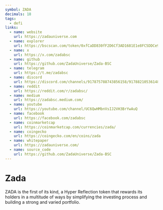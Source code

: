 ```yaml
---
symbol: ZADA
decimals: 18
tags:
  - defi
links:
  - name: website
    url: https://zadauniverse.com
  - name: explorer
    url: https://bscscan.com/token/0xfCaDD830fF2D6Cf3AD1681E1e8FC5DDCe9d59E74
  - name: x
    url: https://x.com/zadabsc
  - name: github
    url: https://github.com/ZadaUniverse/Zada-BSC
  - name: telegram
    url: https://t.me/zadabsc
  - name: discord
    url: https://discord.com/channels/917875788743856158/917882105361489971
  - name: reddit
    url: https://reddit.com/r/zadabsc/
  - name: medium
    url: https://zadabsc.medium.com/
  - name: youtube
    url: https://youtube.com/channel/UC6QwHMbnVsIJ2VH3BrYwAuQ
  - name: facebook
    url: https://facebook.com/zadabsc
  - name: coinmarketcap
    url: https://coinmarketcap.com/currencies/zada/
  - name: coingecko
    url: https://coingecko.com/en/coins/zada
  - name: whitepaper
    url: https://zadauniverse.com/
  - name: source_code
    url: https://github.com/ZadaUniverse/Zada-BSC
---
```


# Zada

ZADA is the first of its kind, a Hyper Reflection token that rewards its holders in a multitude of ways by simplifying the investing process and building a strong and varied portfolio.

